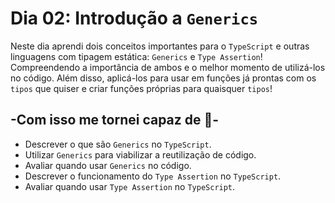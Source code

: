 # Dia 02: Introdução a `Generics`

Neste dia aprendi dois conceitos importantes para o `TypeScript` e outras linguagens com tipagem estática: `Generics` e `Type Assertion`! Compreendendo a importância de ambos e o melhor momento de utilizá-los no código. Além disso, aplicá-los para usar em funções já prontas com os `tipos` que quiser e criar funções próprias para quaisquer `tipos`!

## -Com isso me tornei capaz de 📝-

- Descrever o que são `Generics` no `TypeScript`.
- Utilizar `Generics` para viabilizar a reutilização de código.
- Avaliar quando usar `Generics` no código.
- Descrever o funcionamento do `Type Assertion` no `TypeScript`.
- Avaliar quando usar `Type Assertion` no `TypeScript`.
